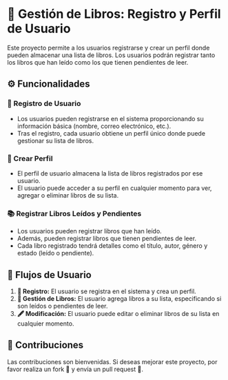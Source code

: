 # 📝 Gestión de Libros: Registro y Perfil de Usuario
Este proyecto permite a los usuarios registrarse y crear un perfil donde pueden almacenar una lista de libros. 
Los usuarios podrán registrar tanto los libros que han leído como los que tienen pendientes de leer.

## ⚙️ Funcionalidades

### 🔐 Registro de Usuario
- Los usuarios pueden registrarse en el sistema proporcionando su información básica (nombre, correo electrónico, etc.).
- Tras el registro, cada usuario obtiene un perfil único donde puede gestionar su lista de libros.

### 👤 Crear Perfil
- El perfil de usuario almacena la lista de libros registrados por ese usuario.
- El usuario puede acceder a su perfil en cualquier momento para ver, agregar o eliminar libros de su lista.

### 📚 Registrar Libros Leídos y Pendientes
- Los usuarios pueden registrar libros que han leído.
- Además, pueden registrar libros que tienen pendientes de leer.
- Cada libro registrado tendrá detalles como el título, autor, género y estado (leído o pendiente).

## 🔄 Flujos de Usuario

1. **🔑 Registro:** El usuario se registra en el sistema y crea un perfil.
2. **📖 Gestión de Libros:** El usuario agrega libros a su lista, especificando si son leídos o pendientes de leer.
3. **🖋️ Modificación:** El usuario puede editar o eliminar libros de su lista en cualquier momento.

## 🤝 Contribuciones
Las contribuciones son bienvenidas. Si deseas mejorar este proyecto, por favor realiza un fork 🍴 y envía un pull request 🔄.

